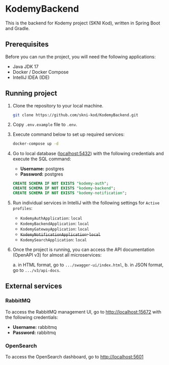 # KodemyBackend

This is the backend for Kodemy project (SKNI Kod), written in Spring Boot and Gradle.

## Prerequisites

Before you can run the project, you will need the following applications:

- Java JDK 17
- Docker / Docker Compose
- IntelliJ IDEA (IDE)

## Running project

1. Clone the repository to your local machine.

   ```bash
   git clone https://github.com/skni-kod/KodemyBackend.git
   ```

2. Copy `.env.example` file to `.env`.

3. Execute command below to set up required services:

   ```bash
   docker-compose up -d
   ```

4. Go to local database ([localhost:5432](http://localhost:5432)) with the following credentials and execute the SQL command:

   - **Username:** postgres
   - **Password:** postgres

   ```sql
   CREATE SCHEMA IF NOT EXISTS "kodemy-auth";
   CREATE SCHEMA IF NOT EXISTS "kodemy-backend";
   CREATE SCHEMA IF NOT EXISTS "kodemy-notification";
   ```

5. Run individual services in IntelliJ with the following settings for `Active profiles`:

   - `KodemyAuthApplication`: `local`
   - `KodemyBackendApplication`: `local`
   - `KodemyGatewayApplication`: `local`
   - ~~`KodemyNotificationApplication`: `local`~~
   - `KodemySearchApplication`: `local`

6. Once the project is running, you can access the API documentation (OpenAPI v3) for almost all microservices:

   a. in HTML format, go to `.../swagger-ui/index.html`,
   b. in JSON format, go to `.../v3/api-docs`.

## External services

### RabbitMQ

To access the RabbitMQ management UI, go to [http://localhost:15672](http://localhost:15672) with the following credentials:

- **Username:** rabbitmq
- **Password:** rabbitmq

### OpenSearch

To access the OpenSearch dashboard, go to [http://localhost:5601](http://localhost:5601)
